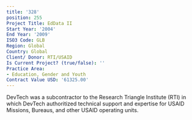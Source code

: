 ```yaml
---
title: '328'
position: 255
Project Title: EdData II
Start Year: '2004'
End Year: '2009'
ISO3 Code: GLB
Region: Global
Country: Global
Client/ Donor: RTI/USAID
Is Current Project? (true/false): ''
Practice Area:
- Education, Gender and Youth
Contract Value USD: '61325.00'
---
```


DevTech was a subcontractor to the Research Triangle Institute (RTI) in which DevTech authoritized technical support and expertise for USAID Missions, Bureaus, and other USAID operating units.